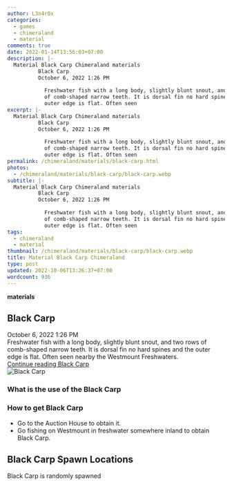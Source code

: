 ```yaml
---
author: L3n4r0x
categories:
  - games
  - chimeraland
  - material
comments: true
date: 2022-01-14T13:56:03+07:00
description: |-
  Material Black Carp Chimeraland materials
          Black Carp
          October 6, 2022 1:26 PM
          
            Freshwater fish with a long body, slightly blunt snout, and two rows
            of comb-shaped narrow teeth. It is dorsal fin no hard spines and the
            outer edge is flat. Often seen
excerpt: |-
  Material Black Carp Chimeraland materials
          Black Carp
          October 6, 2022 1:26 PM
          
            Freshwater fish with a long body, slightly blunt snout, and two rows
            of comb-shaped narrow teeth. It is dorsal fin no hard spines and the
            outer edge is flat. Often seen
permalink: /chimeraland/materials/black-carp.html
photos:
  - /chimeraland/materials/black-carp/black-carp.webp
subtitle: |-
  Material Black Carp Chimeraland materials
          Black Carp
          October 6, 2022 1:26 PM
          
            Freshwater fish with a long body, slightly blunt snout, and two rows
            of comb-shaped narrow teeth. It is dorsal fin no hard spines and the
            outer edge is flat. Often seen
tags:
  - chimeraland
  - material
thumbnail: /chimeraland/materials/black-carp/black-carp.webp
title: Material Black Carp Chimeraland
type: post
updated: 2022-10-06T13:26:37+07:00
wordcount: 936
---
```


<link
  rel="stylesheet"
  href="https://rawcdn.githack.com/dimaslanjaka/Web-Manajemen/870a349/css/bootstrap-5-3-0-alpha3-wrapper.css"
/>
<section id="bootstrap-wrapper">
  <div data-bs-theme="dark">
    <div
      class="row g-0 border rounded overflow-hidden flex-md-row mb-4 shadow-sm position-relative bg-dark text-light"
    >
      <div class="col p-4 d-flex flex-column position-static">
        <strong class="d-inline-block mb-2 text-success">materials</strong>
        <h2 class="mb-0">Black Carp</h2>
        <div class="mb-1 text-muted">October 6, 2022 1:26 PM</div>
        <div class="mb-2 border p-1">
          Freshwater fish with a long body, slightly blunt snout, and two rows
          of comb-shaped narrow teeth. It is dorsal fin no hard spines and the
          outer edge is flat. Often seen nearby the Westmount Freshwaters.
        </div>
        <a
          href="/chimeraland/materials/black-carp.html"
          class="stretched-link d-none text-primary"
          >Continue reading Black Carp</a
        >
      </div>
      <div class="col-auto d-none d-md-block d-lg-block">
        <img
          src="https://www.webmanajemen.com/chimeraland/materials/black-carp/black-carp.webp"
          alt="Black Carp"
        />
      </div>
    </div>
    <div class="row">
      <div class="col-lg-6 col-12 mb-2">
        <div class="card">
          <div class="card-body">
            <h3 class="card-title">What is the use of the Black Carp</h3>
            <div class="card-text"><ul></ul></div>
          </div>
        </div>
      </div>
      <div class="col-lg-6 col-12 mb-2">
        <div class="card">
          <div class="card-body">
            <h3 class="card-title">How to get Black Carp</h3>
            <div class="card-text">
              <ul>
                <li>Go to the Auction House to obtain it.</li>
                <li>
                  Go fishing on Westmount in freshwater somewhere inland to
                  obtain Black Carp.
                </li>
              </ul>
            </div>
          </div>
        </div>
      </div>
      <div class="col-12 mb-2">
        <h2>Black Carp Spawn Locations</h2>
        <p>Black Carp is randomly spawned</p>
      </div>
    </div>
  </div>
</section>